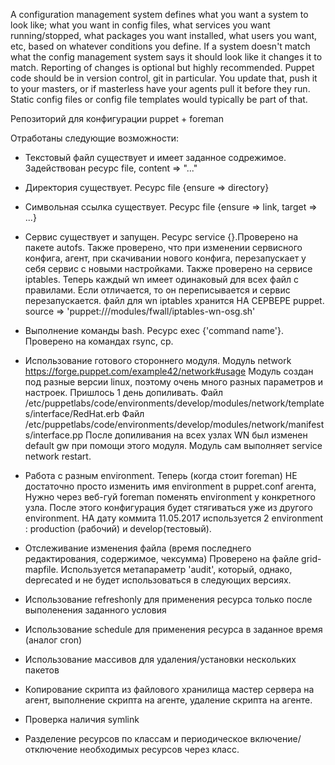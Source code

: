 A configuration management system defines what you want a system to look like; 
what you want in config files, what services you want running/stopped, what packages you want installed, 
what users you want, etc, based on whatever conditions you define. 
If a system doesn't match what the config management system says it should look like it changes it to match. 
Reporting of changes is optional but highly recommended. Puppet code should be in version control, git in particular. 
You update that, push it to your masters, or if masterless have your agents pull it before they run. 
Static config files or config file templates would typically be part of that.


Репозиторий для конфигурации puppet + foreman

Отработаны следующие возможности: 
- Текстовый файл существует и имеет заданное содрежимое. Задействован ресурс file, content => "..." 
- Директория существует. Ресурс file {ensure => directory} 
- Символьная ссылка существует. Ресурс file {ensure => link, target => ...}
- Сервис существует и запущен. Ресурс service {}.Проверено на пакете autofs. Также проверено, что при изменении сервисного конфига, агент, при скачивании нового конфига, перезапускает у себя сервис с новыми настройками. 
  Также проверено на сервисе iptables. Теперь каждый wn имеет одинаковый для всех файл с правилами. Если отличается, то он переписывается и сервис перезапускается.
  файл для wn iptables хранится НА СЕРВЕРЕ puppet. source => 'puppet:///modules/fwall/iptables-wn-osg.sh'

- Выполнение команды bash. Ресурс exec {'command name'}. Проверено на командах rsync, cp. 
- Использование готового стороннего модуля. Модуль network https://forge.puppet.com/example42/network#usage 
  Модуль создан под разные версии linux, поэтому очень много разных параметров и настроек. Пришлось 1 день допиливать. 
  Файл /etc/puppetlabs/code/environments/develop/modules/network/templates/interface/RedHat.erb
  Файл /etc/puppetlabs/code/environments/develop/modules/network/manifests/interface.pp
  После допиливания на всех узлах WN был изменен default gw при помощи этого модуля. Модуль сам выполняет service network restart.

- Работа с разным environment. Теперь (когда стоит foreman) НЕ достаточно просто изменить имя environment в puppet.conf агента, 
  Нужно через веб-гуй foreman поменять environment у конкретного узла.  После этого конфигурация будет стягиваться уже из другого environment.
  НА дату коммита 11.05.2017 используется 2 environment : production (рабочий) и develop(тестовый).

- Отслеживание изменения файла (время последнего редактирования, содержимое, чексумма)
  Проверено на файле grid-mapfile. Используется метапараметр 'audit', который, однако, deprecated и не будет использоваться в следующих версиях.

- Использование refreshonly для применения ресурса только после выполенения заданного условия
- Использование schedule для применения ресурса в заданное время (аналог cron)
- Использование массивов для удаления/установки нескольких пакетов
- Копирование скрипта из файлового хранилища мастер сервера на агент, выполнение скрипта на агенте, удаление скрипта на агенте.
- Проверка наличия symlink
- Разделение ресурсов по классам и периодическое включение/отключение необходимых ресурсов через класс.
